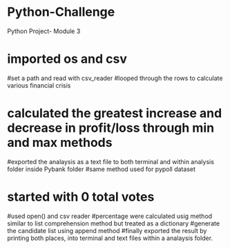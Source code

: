 # Python-Challenge
Python Project- Module 3
# imported os and csv
#set a path and read with csv_reader
#looped through the rows to calculate various financial crisis
# calculated the greatest increase and decrease in profit/loss through min and max methods
#exported the analaysis as a text file to both terminal and within analysis folder inside Pybank folder
#same method used for pypoll dataset
# started with 0 total votes
#used open() and csv reader
#percentage were calculated usig method similar to list comprehension method but treated as a dictionary
#generate the candidate list using append method
#finally exported the result by printing both places, into terminal and text files within a analaysis folder.

